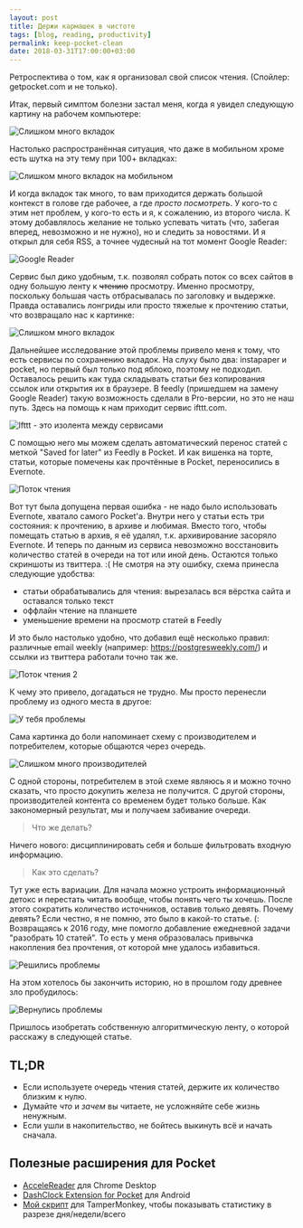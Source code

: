 ```yaml
---
layout: post
title: Держи кармашек в чистоте
tags: [blog, reading, productivity]
permalink: keep-pocket-clean
date: 2018-03-31T17:00:00+03:00
---
```


Ретроспектива о том, как я организовал свой список чтения. (Спойлер: getpocket.com и не только).
<!--more-->
Итак, первый симптом болезни застал меня, когда я увидел следующую картину на рабочем компьютере:

![Слишком много вкладок](/images/too-many-tabs.png)

Настолько распространённая ситуация, что даже в мобильном хроме есть шутка на эту тему при 100+ вкладках:

![Слишком много вкладок на мобильном](/images/100-tabs-mobile-only.png)

И когда вкладок так много, то вам приходится держать большой контекст в голове где рабочее, а где _просто посмотреть_. У кого-то с этим нет проблем, у кого-то есть и я, к сожалению, из второго числа. К этому добавлялось желание не только успевать читать (что, забегая вперед, невозможно и не нужно), но и следить за новостями. И я открыл для себя RSS, а точнее чудесный на тот момент Google Reader:

![Google Reader](/images/greader.png)

Сервис был дико удобным, т.к. позволял собрать поток со всех сайтов в одну большую ленту к <strike>чтению</strike> просмотру. Именно просмотру, поскольку большая часть отбрасывалась по заголовку и выдержке. Правда оставались лонгриды или просто тяжелые к прочтению статьи, что возвращало нас к картинке:

![Слишком много вкладок](/images/too-many-tabs.png)

Дальнейшее исследование этой проблемы привело меня к тому, что есть сервисы по сохранению вкладок. На слуху было два: instapaper и pocket, но первый был только под яблоко, поэтому не подходил. Оставалось решить как туда складывать статьи без копирования ссылок или открытия их в браузере. В feedly (пришедшем на замену Google Reader) такую возможность сделали в Pro-версии, но это не наш путь. Здесь на помощь к нам приходит сервис ifttt.com.

![Ifttt - это изолента между сервисами](/images/ifttt.png)

С помощью него мы можем сделать автоматический перенос статей с меткой "Saved for later" из Feedly в Pocket. И как вишенка на торте, статьи, которые помечены как прочтённые в Pocket, переносились в Evernote.

![Поток чтения](/images/read-flow.png)

Вот тут была допущена первая ошибка - не надо было использовать Evernote, хватало самого Pocket'a. Внутри него у статьи есть три состояния: к прочтению, в архиве и любимая. Вместо того, чтобы помещать статью в архив, я её удалял, т.к. архивирование засоряло Evernote. И теперь по данным из сервиса невозможно восстановить количество статей в очереди на тот или иной день. Остаются только скриншоты из твиттера. :(
Не смотря на эту ошибку, схема принесла следующие удобства:
* статьи обрабатывались для чтения: вырезалась вся вёрстка сайта и оставался только текст
* оффлайн чтение на планшете
* уменьшение времени на просмотр статей в Feedly

И это было настолько удобно, что добавил ещё несколько правил: различные email weekly (например: https://postgresweekly.com/) и ссылки из твиттера работали точно так же.

![Поток чтения 2](/images/read-flow-2.png)

К чему это привело, догадаться не трудно. Мы просто перенесли проблему из одного места в другое:

![У тебя проблемы](/images/pocket-first-half-2016.png)

Сама картинка до боли напоминает схему с производителем и потребителем, которые общаются через очередь.

![Слишком много производителей](/images/producer-consumer.png)

С одной стороны, потребителем в этой схеме являюсь я и можно точно сказать, что просто докупить железа не получится. С другой стороны, производителей контента со временем будет только больше. Как закономерный результат, мы и получаем забивание очереди.
> Что же делать?

Ничего нового: дисциплинировать себя и больше фильтровать входную информацию.
> Как это сделать?

Тут уже есть вариации. Для начала можно устроить информационный детокс и перестать читать вообще, чтобы понять чего ты хочешь. После этого сократить количество источников, оставив только девять. Почему девять? Если честно, я не помню, это было в какой-то статье. (:
Возвращаясь к 2016 году, мне помогло добавление ежедневной задачи "разобрать 10 статей". То есть у меня образовалась привычка накопления без прочтения, от которой мне удалось избавиться.

![Решились проблемы](/images/pocket-second-half-2016.png)

На этом хотелось бы закончить историю, но в прошлом году древнее зло пробудилось:

![Вернулись проблемы](/images/pocket-second-half-2017.png)

Пришлось изобретать собственную алгоритмическую ленту, о которой расскажу в следующей статье.

## TL;DR
* Если используете очередь чтения статей, держите их количество близким к нулю.
* Думайте _что_ и _зачем_ вы читаете, не усложняйте себе жизнь ненужным.
* Если ушли в накопительство, не бойтесь выкинуть всё и начать сначала.

## Полезные расширения для Pocket
* [AcceleReader](https://chrome.google.com/webstore/detail/accelereader-power-up-you/ndaldjfflhocdageglcnflfanmdhgfbi) для Chrome Desktop
* [DashClock Extension for Pocket](https://play.google.com/store/apps/details?id=dev.emmaguy.pocketwidget) для Android
* [Мой скрипт](https://gist.github.com/vanadium23/d9ea3b7c2e8f3265ff209cb7358127fb) для TamperMonkey, чтобы показывать статистику в разрезе дня/недели/всего
